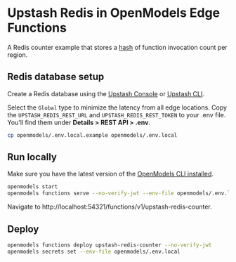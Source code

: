 # Upstash Redis in OpenModels Edge Functions

A Redis counter example that stores a [hash](https://redis.io/commands/hincrby/) of function invocation count per region.

## Redis database setup

Create a Redis database using the [Upstash Console](https://console.upstash.com/) or [Upstash CLI](https://github.com/upstash/cli).

Select the `Global` type to minimize the latency from all edge locations. Copy the `UPSTASH_REDIS_REST_URL` and `UPSTASH_REDIS_REST_TOKEN` to your .env file. You'll find them under **Details > REST API > .env**.

```bash
cp openmodels/.env.local.example openmodels/.env.local
```

## Run locally

Make sure you have the latest version of the [OpenModels CLI installed](https://open-models-platform.com/docs/guides/cli#installation).

```bash
openmodels start
openmodels functions serve --no-verify-jwt --env-file openmodels/.env.local
```

Navigate to http://localhost:54321/functions/v1/upstash-redis-counter.

## Deploy

```bash
openmodels functions deploy upstash-redis-counter --no-verify-jwt
openmodels secrets set --env-file openmodels/.env.local
```
